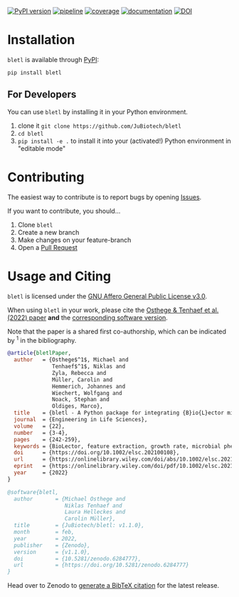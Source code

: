 [![PyPI version](https://img.shields.io/pypi/v/bletl)](https://pypi.org/project/bletl)
[![pipeline](https://github.com/jubiotech/bletl/workflows/pipeline/badge.svg)](https://github.com/jubiotech/bletl/actions)
[![coverage](https://codecov.io/gh/jubiotech/bletl/branch/main/graph/badge.svg)](https://codecov.io/gh/jubiotech/bletl)
[![documentation](https://readthedocs.org/projects/bletl/badge/?version=latest)](https://bletl.readthedocs.io/en/latest/?badge=latest)
[![DOI](https://zenodo.org/badge/DOI/10.5281/zenodo.5101434.svg)](https://doi.org/10.5281/zenodo.5101434)

# Installation
`bletl` is available through [PyPI](https://pypi.org/project/bletl/):

```
pip install bletl
```

## For Developers
You can use `bletl` by installing it in your Python environment.
1. clone it `git clone https://github.com/JuBiotech/bletl`
2. `cd bletl`
3. `pip install -e .` to install it into your (activated!) Python environment in "editable mode"

# Contributing
The easiest way to contribute is to report bugs by opening [Issues](https://github.com/JuBiotech/bletl/issues).

If you want to contribute, you should...
1. Clone `bletl`
2. Create a new branch
3. Make changes on your feature-branch
4. Open a [Pull Request](https://github.com/JuBiotech/bletl/pulls)


# Usage and Citing
`bletl` is licensed under the [GNU Affero General Public License v3.0](https://github.com/JuBiotech/bletl/blob/main/LICENSE.md).

When using `bletl` in your work, please cite the [Osthege & Tenhaef et al. (2022) paper](https://doi.org/10.1002/elsc.202100108) __and__ the [corresponding software version](https://doi.org/10.5281/zenodo.5101434).

Note that the paper is a shared first co-authorship, which can be indicated by <sup>1</sup> in the bibliography.

```bibtex
@article{bletlPaper,
  author   = {Osthege$^1$, Michael and
              Tenhaef$^1$, Niklas and
              Zyla, Rebecca and
              Müller, Carolin and
              Hemmerich, Johannes and
              Wiechert, Wolfgang and
              Noack, Stephan and
              Oldiges, Marco},
  title    = {bletl - A Python package for integrating {B}io{L}ector microcultivation devices in the {D}esign-{B}uild-{T}est-{L}earn cycle},
  journal  = {Engineering in Life Sciences},
  volume   = {22},
  number   = {3-4},
  pages    = {242-259},
  keywords = {BioLector, feature extraction, growth rate, microbial phenotyping, uncertainty quantification},
  doi      = {https://doi.org/10.1002/elsc.202100108},
  url      = {https://onlinelibrary.wiley.com/doi/abs/10.1002/elsc.202100108},
  eprint   = {https://onlinelibrary.wiley.com/doi/pdf/10.1002/elsc.202100108},
  year     = {2022}
}

@software{bletl,
  author       = {Michael Osthege and
                  Niklas Tenhaef and
                  Laura Helleckes and
                  Carolin Müller},
  title        = {JuBiotech/bletl: v1.1.0},
  month        = feb,
  year         = 2022,
  publisher    = {Zenodo},
  version      = {v1.1.0},
  doi          = {10.5281/zenodo.6284777},
  url          = {https://doi.org/10.5281/zenodo.6284777}
}
```

Head over to Zenodo to [generate a BibTeX citation](https://doi.org/10.5281/zenodo.5101434) for the latest release.
